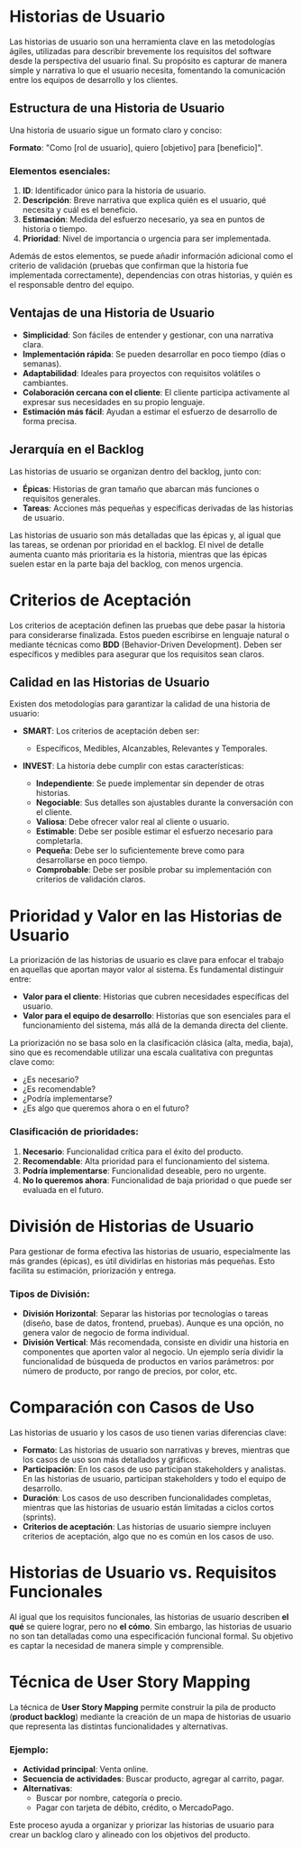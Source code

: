 # Historias de Usuario
Las historias de usuario son una herramienta clave en las metodologías ágiles, utilizadas para describir brevemente los requisitos del software desde la perspectiva del usuario final. Su propósito es capturar de manera simple y narrativa lo que el usuario necesita, fomentando la comunicación entre los equipos de desarrollo y los clientes.

## Estructura de una Historia de Usuario
Una historia de usuario sigue un formato claro y conciso:

**Formato**: "Como [rol de usuario], quiero [objetivo] para [beneficio]".

### Elementos esenciales:
1. **ID**: Identificador único para la historia de usuario.
2. **Descripción**: Breve narrativa que explica quién es el usuario, qué necesita y cuál es el beneficio.
3. **Estimación**: Medida del esfuerzo necesario, ya sea en puntos de historia o tiempo.
4. **Prioridad**: Nivel de importancia o urgencia para ser implementada.

Además de estos elementos, se puede añadir información adicional como el criterio de validación (pruebas que confirman que la historia fue implementada correctamente), dependencias con otras historias, y quién es el responsable dentro del equipo.

## Ventajas de una Historia de Usuario
- **Simplicidad**: Son fáciles de entender y gestionar, con una narrativa clara.
- **Implementación rápida**: Se pueden desarrollar en poco tiempo (días o semanas).
- **Adaptabilidad**: Ideales para proyectos con requisitos volátiles o cambiantes.
- **Colaboración cercana con el cliente**: El cliente participa activamente al expresar sus necesidades en su propio lenguaje.
- **Estimación más fácil**: Ayudan a estimar el esfuerzo de desarrollo de forma precisa.

## Jerarquía en el Backlog
Las historias de usuario se organizan dentro del backlog, junto con:

- **Épicas**: Historias de gran tamaño que abarcan más funciones o requisitos generales.
- **Tareas**: Acciones más pequeñas y específicas derivadas de las historias de usuario.

Las historias de usuario son más detalladas que las épicas y, al igual que las tareas, se ordenan por prioridad en el backlog. El nivel de detalle aumenta cuanto más prioritaria es la historia, mientras que las épicas suelen estar en la parte baja del backlog, con menos urgencia.

# Criterios de Aceptación
Los criterios de aceptación definen las pruebas que debe pasar la historia para considerarse finalizada. Estos pueden escribirse en lenguaje natural o mediante técnicas como **BDD** (Behavior-Driven Development). Deben ser específicos y medibles para asegurar que los requisitos sean claros.

## Calidad en las Historias de Usuario
Existen dos metodologías para garantizar la calidad de una historia de usuario:

- **SMART**: Los criterios de aceptación deben ser:
  - Específicos, Medibles, Alcanzables, Relevantes y Temporales.

- **INVEST**: La historia debe cumplir con estas características:
  - **Independiente**: Se puede implementar sin depender de otras historias.
  - **Negociable**: Sus detalles son ajustables durante la conversación con el cliente.
  - **Valiosa**: Debe ofrecer valor real al cliente o usuario.
  - **Estimable**: Debe ser posible estimar el esfuerzo necesario para completarla.
  - **Pequeña**: Debe ser lo suficientemente breve como para desarrollarse en poco tiempo.
  - **Comprobable**: Debe ser posible probar su implementación con criterios de validación claros.

# Prioridad y Valor en las Historias de Usuario
La priorización de las historias de usuario es clave para enfocar el trabajo en aquellas que aportan mayor valor al sistema. Es fundamental distinguir entre:

- **Valor para el cliente**: Historias que cubren necesidades específicas del usuario.
- **Valor para el equipo de desarrollo**: Historias que son esenciales para el funcionamiento del sistema, más allá de la demanda directa del cliente.

La priorización no se basa solo en la clasificación clásica (alta, media, baja), sino que es recomendable utilizar una escala cualitativa con preguntas clave como:

- ¿Es necesario?
- ¿Es recomendable?
- ¿Podría implementarse?
- ¿Es algo que queremos ahora o en el futuro?

### Clasificación de prioridades:
1. **Necesario**: Funcionalidad crítica para el éxito del producto.
2. **Recomendable**: Alta prioridad para el funcionamiento del sistema.
3. **Podría implementarse**: Funcionalidad deseable, pero no urgente.
4. **No lo queremos ahora**: Funcionalidad de baja prioridad o que puede ser evaluada en el futuro.

# División de Historias de Usuario
Para gestionar de forma efectiva las historias de usuario, especialmente las más grandes (épicas), es útil dividirlas en historias más pequeñas. Esto facilita su estimación, priorización y entrega.

### Tipos de División:
- **División Horizontal**: Separar las historias por tecnologías o tareas (diseño, base de datos, frontend, pruebas). Aunque es una opción, no genera valor de negocio de forma individual.
- **División Vertical**: Más recomendada, consiste en dividir una historia en componentes que aporten valor al negocio. Un ejemplo sería dividir la funcionalidad de búsqueda de productos en varios parámetros: por número de producto, por rango de precios, por color, etc.

# Comparación con Casos de Uso
Las historias de usuario y los casos de uso tienen varias diferencias clave:

- **Formato**: Las historias de usuario son narrativas y breves, mientras que los casos de uso son más detallados y gráficos.
- **Participación**: En los casos de uso participan stakeholders y analistas. En las historias de usuario, participan stakeholders y todo el equipo de desarrollo.
- **Duración**: Los casos de uso describen funcionalidades completas, mientras que las historias de usuario están limitadas a ciclos cortos (sprints).
- **Criterios de aceptación**: Las historias de usuario siempre incluyen criterios de aceptación, algo que no es común en los casos de uso.

# Historias de Usuario vs. Requisitos Funcionales
Al igual que los requisitos funcionales, las historias de usuario describen **el qué** se quiere lograr, pero no **el cómo**. Sin embargo, las historias de usuario no son tan detalladas como una especificación funcional formal. Su objetivo es captar la necesidad de manera simple y comprensible.

# Técnica de User Story Mapping
La técnica de **User Story Mapping** permite construir la pila de producto (**product backlog**) mediante la creación de un mapa de historias de usuario que representa las distintas funcionalidades y alternativas.

### Ejemplo:
- **Actividad principal**: Venta online.
- **Secuencia de actividades**: Buscar producto, agregar al carrito, pagar.
- **Alternativas**:
  - Buscar por nombre, categoría o precio.
  - Pagar con tarjeta de débito, crédito, o MercadoPago.

Este proceso ayuda a organizar y priorizar las historias de usuario para crear un backlog claro y alineado con los objetivos del producto.
